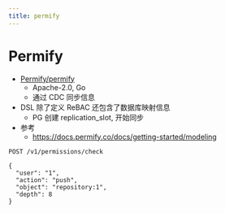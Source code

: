 ```yaml
---
title: permify
---
```


# Permify

- [Permify/permify](https://github.com/Permify/permify)
  - Apache-2.0, Go
  - 通过 CDC 同步信息
- DSL 除了定义 ReBAC 还包含了数据库映射信息
  - PG 创建 replication_slot, 开始同步
- 参考
  - https://docs.permify.co/docs/getting-started/modeling

```http
POST /v1/permissions/check

{
  "user": "1",
  "action": "push",
  "object": "repository:1",
  "depth": 8
}
```

